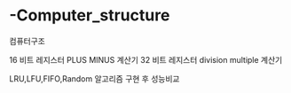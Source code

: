 # -Computer_structure
컴퓨터구조 

16 비트 레지스터 PLUS MINUS 계산기 
32 비트 레지스터 division multiple 계산기

LRU,LFU,FIFO,Random 알고리즘 구현 후 성능비교 
